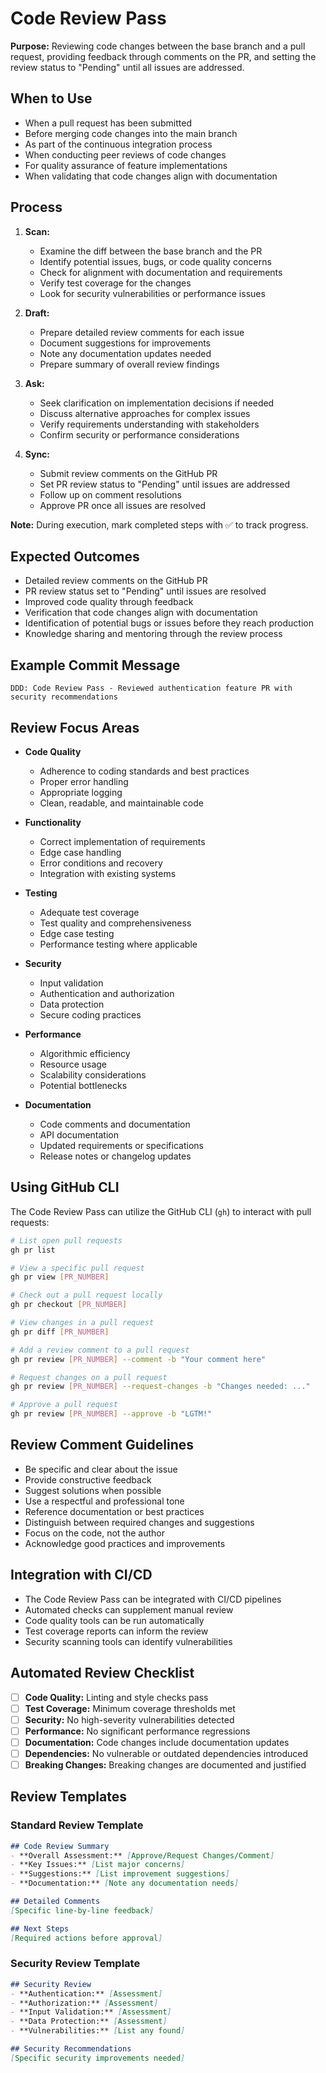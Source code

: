 # Code Review Pass

**Purpose:** Reviewing code changes between the base branch and a pull request, providing feedback through comments on the PR, and setting the review status to "Pending" until all issues are addressed.

## When to Use
- When a pull request has been submitted
- Before merging code changes into the main branch
- As part of the continuous integration process
- When conducting peer reviews of code changes
- For quality assurance of feature implementations
- When validating that code changes align with documentation

## Process
1. **Scan:**
   - Examine the diff between the base branch and the PR
   - Identify potential issues, bugs, or code quality concerns
   - Check for alignment with documentation and requirements
   - Verify test coverage for the changes
   - Look for security vulnerabilities or performance issues

2. **Draft:**
   - Prepare detailed review comments for each issue
   - Document suggestions for improvements
   - Note any documentation updates needed
   - Prepare summary of overall review findings

3. **Ask:**
   - Seek clarification on implementation decisions if needed
   - Discuss alternative approaches for complex issues
   - Verify requirements understanding with stakeholders
   - Confirm security or performance considerations

4. **Sync:**
   - Submit review comments on the GitHub PR
   - Set PR review status to "Pending" until issues are addressed
   - Follow up on comment resolutions
   - Approve PR once all issues are resolved

**Note:** During execution, mark completed steps with ✅ to track progress.

## Expected Outcomes
- Detailed review comments on the GitHub PR
- PR review status set to "Pending" until issues are resolved
- Improved code quality through feedback
- Verification that code changes align with documentation
- Identification of potential bugs or issues before they reach production
- Knowledge sharing and mentoring through the review process

## Example Commit Message
`DDD: Code Review Pass - Reviewed authentication feature PR with security recommendations`

## Review Focus Areas
- **Code Quality**
  - Adherence to coding standards and best practices
  - Proper error handling
  - Appropriate logging
  - Clean, readable, and maintainable code

- **Functionality**
  - Correct implementation of requirements
  - Edge case handling
  - Error conditions and recovery
  - Integration with existing systems

- **Testing**
  - Adequate test coverage
  - Test quality and comprehensiveness
  - Edge case testing
  - Performance testing where applicable

- **Security**
  - Input validation
  - Authentication and authorization
  - Data protection
  - Secure coding practices

- **Performance**
  - Algorithmic efficiency
  - Resource usage
  - Scalability considerations
  - Potential bottlenecks

- **Documentation**
  - Code comments and documentation
  - API documentation
  - Updated requirements or specifications
  - Release notes or changelog updates

## Using GitHub CLI

The Code Review Pass can utilize the GitHub CLI (`gh`) to interact with pull requests:

```bash
# List open pull requests
gh pr list

# View a specific pull request
gh pr view [PR_NUMBER]

# Check out a pull request locally
gh pr checkout [PR_NUMBER]

# View changes in a pull request
gh pr diff [PR_NUMBER]

# Add a review comment to a pull request
gh pr review [PR_NUMBER] --comment -b "Your comment here"

# Request changes on a pull request
gh pr review [PR_NUMBER] --request-changes -b "Changes needed: ..."

# Approve a pull request
gh pr review [PR_NUMBER] --approve -b "LGTM!"
```

## Review Comment Guidelines
- Be specific and clear about the issue
- Provide constructive feedback
- Suggest solutions when possible
- Use a respectful and professional tone
- Reference documentation or best practices
- Distinguish between required changes and suggestions
- Focus on the code, not the author
- Acknowledge good practices and improvements

## Integration with CI/CD
- The Code Review Pass can be integrated with CI/CD pipelines
- Automated checks can supplement manual review
- Code quality tools can be run automatically
- Test coverage reports can inform the review
- Security scanning tools can identify vulnerabilities

## Automated Review Checklist
- [ ] **Code Quality:** Linting and style checks pass
- [ ] **Test Coverage:** Minimum coverage thresholds met
- [ ] **Security:** No high-severity vulnerabilities detected
- [ ] **Performance:** No significant performance regressions
- [ ] **Documentation:** Code changes include documentation updates
- [ ] **Dependencies:** No vulnerable or outdated dependencies introduced
- [ ] **Breaking Changes:** Breaking changes are documented and justified

## Review Templates

### Standard Review Template
```markdown
## Code Review Summary
- **Overall Assessment:** [Approve/Request Changes/Comment]
- **Key Issues:** [List major concerns]
- **Suggestions:** [List improvement suggestions]
- **Documentation:** [Note any documentation needs]

## Detailed Comments
[Specific line-by-line feedback]

## Next Steps
[Required actions before approval]
```

### Security Review Template
```markdown
## Security Review
- **Authentication:** [Assessment]
- **Authorization:** [Assessment]
- **Input Validation:** [Assessment]
- **Data Protection:** [Assessment]
- **Vulnerabilities:** [List any found]

## Security Recommendations
[Specific security improvements needed]
```
